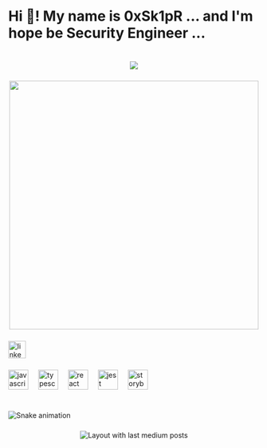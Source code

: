 <h1 align="left">Hi 👋! My name is 0xSk1pR ... and I'm hope be Security Engineer ...</h1>

###

<br clear="both">

<div align="center">
  <img src="https://profile-counter.glitch.me/0xSk1pR/count.svg?"  />
</div>

###

<div align="center">
  <img height="500" src="https://i.imgur.com/2of93sL.gif"  />
</div>

###

<div align="left">
  <a href="https://www.linkedin.com/in/0xsk1pr/" target="_blank">
    <img src="https://img.shields.io/static/v1?message=LinkedIn&logo=linkedin&label=&color=0077B5&logoColor=&labelColor=&style=plastic" height="35" alt="linkedin logo"  />
  </a>
</div>

###

<div align="left">
  <img src="https://cdn.jsdelivr.net/gh/devicons/devicon/icons/javascript/javascript-original.svg" height="40" alt="javascript logo"  />
  <img width="12" />
  <img src="https://cdn.jsdelivr.net/gh/devicons/devicon/icons/typescript/typescript-original.svg" height="40" alt="typescript logo"  />
  <img width="12" />
  <img src="https://cdn.jsdelivr.net/gh/devicons/devicon/icons/react/react-original.svg" height="40" alt="react logo"  />
  <img width="12" />
  <img src="https://cdn.jsdelivr.net/gh/devicons/devicon/icons/jest/jest-plain.svg" height="40" alt="jest logo"  />
  <img width="12" />
  <img src="https://cdn.jsdelivr.net/gh/devicons/devicon/icons/storybook/storybook-original.svg" height="40" alt="storybook logo"  />
</div>

###

<br clear="both">

<img src="https://raw.githubusercontent.com/0xSk1pR/0xSk1pR/output/snake.svg" alt="Snake animation" />

###

<div align="center">
  <img src="https://github-read-medium-git-main.pahlevikun.vercel.app/latest?limit=4" alt="Layout with last medium posts"  />
</div>

###
